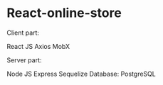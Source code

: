 # React-online-store

Client part:

React JS
Axios
MobX


Server part:

Node JS
Express
Sequelize
Database: PostgreSQL
